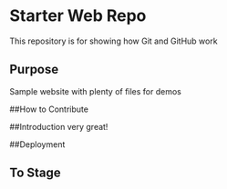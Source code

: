 # Starter Web Repo

This repository is for showing how Git and GitHub work

## Purpose

Sample website with plenty of files for demos

##How to Contribute

##Introduction
very great!

##Deployment

## To Stage

